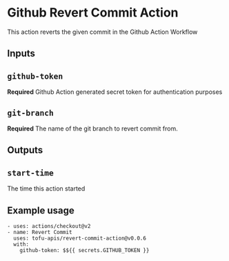 # Github Revert Commit Action

This action reverts the given commit in the Github Action Workflow

## Inputs

## `github-token`

**Required** Github Action generated secret token for authentication purposes

## `git-branch`

**Required** The name of the git branch to revert commit from.

## Outputs

## `start-time`

The time this action started

## Example usage
```
- uses: actions/checkout@v2
- name: Revert Commit
  uses: tofu-apis/revert-commit-action@v0.0.6
  with:
    github-token: $${{ secrets.GITHUB_TOKEN }}
```
